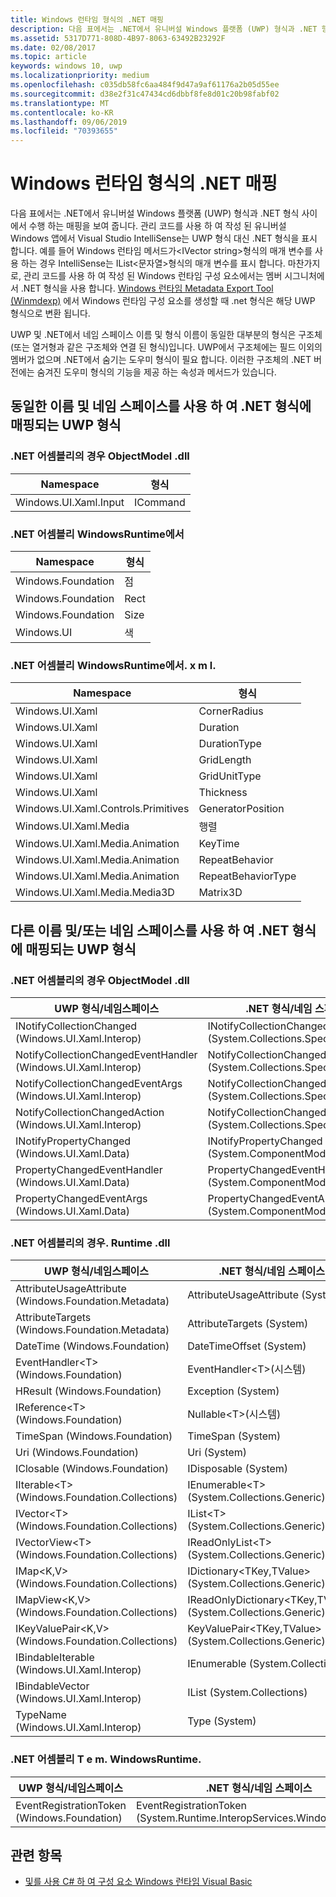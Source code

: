 ```yaml
---
title: Windows 런타임 형식의 .NET 매핑
description: 다음 표에서는 .NET에서 유니버설 Windows 플랫폼 (UWP) 형식과 .NET 형식 사이에서 수행 하는 매핑을 보여 줍니다.
ms.assetid: 5317D771-808D-4B97-8063-63492B23292F
ms.date: 02/08/2017
ms.topic: article
keywords: windows 10, uwp
ms.localizationpriority: medium
ms.openlocfilehash: c035db58fc6aa484f9d47a9af61176a2b05d55ee
ms.sourcegitcommit: d38e2f31c47434cd6dbbf8fe8d01c20b98fabf02
ms.translationtype: MT
ms.contentlocale: ko-KR
ms.lasthandoff: 09/06/2019
ms.locfileid: "70393655"
---
```

# <a name="net-mappings-of-windows-runtime-types"></a>Windows 런타임 형식의 .NET 매핑

다음 표에서는 .NET에서 유니버설 Windows 플랫폼 (UWP) 형식과 .NET 형식 사이에서 수행 하는 매핑을 보여 줍니다. 관리 코드를 사용 하 여 작성 된 유니버설 Windows 앱에서 Visual Studio IntelliSense는 UWP 형식 대신 .NET 형식을 표시 합니다. 예를 들어 Windows 런타임 메서드가&lt;IVector string&gt;형식의 매개 변수를 사용 하는 경우 IntelliSense는 IList&lt;문자열&gt;형식의 매개 변수를 표시 합니다. 마찬가지로, 관리 코드를 사용 하 여 작성 된 Windows 런타임 구성 요소에서는 멤버 시그니처에서 .NET 형식을 사용 합니다. [Windows 런타임 Metadata Export Tool (Winmdexp)](/dotnet/framework/tools/winmdexp-exe-windows-runtime-metadata-export-tool) 에서 Windows 런타임 구성 요소를 생성할 때 .net 형식은 해당 UWP 형식으로 변환 됩니다.

UWP 및 .NET에서 네임 스페이스 이름 및 형식 이름이 동일한 대부분의 형식은 구조체 (또는 열거형과 같은 구조체와 연결 된 형식)입니다. UWP에서 구조체에는 필드 이외의 멤버가 없으며 .NET에서 숨기는 도우미 형식이 필요 합니다. 이러한 구조체의 .NET 버전에는 숨겨진 도우미 형식의 기능을 제공 하는 속성과 메서드가 있습니다.

## <a name="uwp-types-that-map-to-net-types-with-the-same-name-and-namespace"></a>동일한 이름 및 네임 스페이스를 사용 하 여 .NET 형식에 매핑되는 UWP 형식

### <a name="in-net-assembly-systemobjectmodeldll"></a>.NET 어셈블리의 경우 ObjectModel .dll

| Namespace | 형식 |
|-|-|
| Windows.UI.Xaml.Input | ICommand |

### <a name="in-net-assembly-systemruntimewindowsruntimedll"></a>.NET 어셈블리 WindowsRuntime에서

| Namespace | 형식 |
|-|-|
| Windows.Foundation | 점 |
| Windows.Foundation | Rect |
| Windows.Foundation | Size |
| Windows.UI | 색 |

### <a name="in-net-assembly-systemruntimewindowsruntimeuixamldll"></a>.NET 어셈블리 WindowsRuntime에서. x m l.

| Namespace | 형식 |
|-|-|
| Windows.UI.Xaml | CornerRadius |
| Windows.UI.Xaml | Duration |
| Windows.UI.Xaml | DurationType |
| Windows.UI.Xaml | GridLength |
| Windows.UI.Xaml | GridUnitType |
| Windows.UI.Xaml | Thickness |
| Windows.UI.Xaml.Controls.Primitives | GeneratorPosition |
| Windows.UI.Xaml.Media | 행렬 |
| Windows.UI.Xaml.Media.Animation | KeyTime |
| Windows.UI.Xaml.Media.Animation | RepeatBehavior |
| Windows.UI.Xaml.Media.Animation | RepeatBehaviorType |
| Windows.UI.Xaml.Media.Media3D | Matrix3D |

## <a name="uwp-types-that-map-to-net-types-with-a-different-name-andor-namespace"></a>다른 이름 및/또는 네임 스페이스를 사용 하 여 .NET 형식에 매핑되는 UWP 형식

### <a name="in-net-assembly-systemobjectmodeldll"></a>.NET 어셈블리의 경우 ObjectModel .dll

| UWP 형식/네임스페이스 | .NET 형식/네임 스페이스 |
|-|-|
| INotifyCollectionChanged (Windows.UI.Xaml.Interop) | INotifyCollectionChanged (System.Collections.Specialized) | 
| NotifyCollectionChangedEventHandler (Windows.UI.Xaml.Interop) | NotifyCollectionChangedEventHandler (System.Collections.Specialized) | 
| NotifyCollectionChangedEventArgs (Windows.UI.Xaml.Interop) | NotifyCollectionChangedEventArgs (System.Collections.Specialized) | 
| NotifyCollectionChangedAction (Windows.UI.Xaml.Interop) | NotifyCollectionChangedAction (System.Collections.Specialized) | 
| INotifyPropertyChanged (Windows.UI.Xaml.Data) | INotifyPropertyChanged (System.ComponentModel) | 
| PropertyChangedEventHandler (Windows.UI.Xaml.Data) | PropertyChangedEventHandler (System.ComponentModel) | 
| PropertyChangedEventArgs (Windows.UI.Xaml.Data) | PropertyChangedEventArgs (System.ComponentModel) | 

### <a name="in-net-assembly-systemruntimedll"></a>.NET 어셈블리의 경우. Runtime .dll

| UWP 형식/네임스페이스 | .NET 형식/네임 스페이스 |
|-|-|
| AttributeUsageAttribute (Windows.Foundation.Metadata) | AttributeUsageAttribute (System) |
| AttributeTargets (Windows.Foundation.Metadata) | AttributeTargets (System) |
| DateTime (Windows.Foundation) | DateTimeOffset (System) |
| EventHandler&lt;T&gt;(Windows.Foundation) | EventHandler&lt;T&gt;(시스템) |
| HResult (Windows.Foundation) | Exception (System) |
| IReference&lt;T&gt;(Windows.Foundation) | Nullable&lt;T&gt;(시스템) |
| TimeSpan (Windows.Foundation) | TimeSpan (System) |
| Uri (Windows.Foundation) | Uri (System) |
| IClosable (Windows.Foundation) | IDisposable (System) |
| IIterable&lt;T&gt;(Windows.Foundation.Collections) | IEnumerable&lt;T&gt;(System.Collections.Generic) |
| IVector&lt;T&gt;(Windows.Foundation.Collections) | IList&lt;T&gt;(System.Collections.Generic) |
| IVectorView&lt;T&gt;(Windows.Foundation.Collections) | IReadOnlyList&lt;T&gt;(System.Collections.Generic) |
| IMap&lt;K,V&gt;(Windows.Foundation.Collections) | IDictionary&lt;TKey,TValue&gt;(System.Collections.Generic) |
| IMapView&lt;K,V&gt;(Windows.Foundation.Collections) | IReadOnlyDictionary&lt;TKey,TValue&gt;(System.Collections.Generic) |
| IKeyValuePair&lt;K,V&gt;(Windows.Foundation.Collections) | KeyValuePair&lt;TKey,TValue&gt;(System.Collections.Generic) |
| IBindableIterable (Windows.UI.Xaml.Interop) | IEnumerable (System.Collections) |
| IBindableVector (Windows.UI.Xaml.Interop) | IList (System.Collections) |
| TypeName (Windows.UI.Xaml.Interop) | Type (System) |

### <a name="in-net-assembly-systemruntimeinteropserviceswindowsruntimedll"></a>.NET 어셈블리 T e m. WindowsRuntime.

| UWP 형식/네임스페이스 | .NET 형식/네임 스페이스 |
|-|-|
| EventRegistrationToken (Windows.Foundation) | EventRegistrationToken (System.Runtime.InteropServices.WindowsRuntime) |

## <a name="related-topics"></a>관련 항목

* [및를 사용 C# 하 여 구성 요소 Windows 런타임 Visual Basic](creating-windows-runtime-components-in-csharp-and-visual-basic.md)
